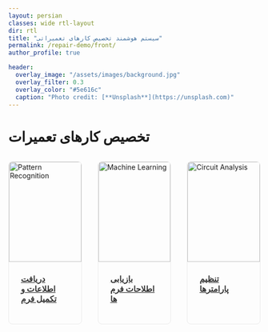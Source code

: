 ```yaml
---
layout: persian
classes: wide rtl-layout
dir: rtl
title: "سیستم هوشمند تخصیص کارهای تعمیراتی"
permalink: /repair-demo/front/
author_profile: true

header:
  overlay_image: "/assets/images/background.jpg"
  overlay_filter: 0.3
  overlay_color: "#5e616c"
  caption: "Photo credit: [**Unsplash**](https://unsplash.com)"
---
```


<div class="container">
  <div class="header">
    <h1>تخصیص کارهای تعمیرات</h1>
    <p> </p>
  </div>
  <div class="projects-grid">
    <div class="project-card">
      <!-- <a href="/repair-demo/index.html">-->
      <a href="/smart-repair-api/templates/index.html">
        <img src="{{ '/assets/schedulling/inputdata.jpg' | relative_url }}" 
             alt="Pattern Recognition" 
             class="project-image">
        <div class="project-content">
          <h3 class="project-title">دریافت اطلاعات و تکمیل فرم </h3>
        </div>
      </a>
    </div>
    <div class="project-card">
      <a href="/repair-demo/Infoshowing">
        <img src="{{ '/assets/schedulling/info.jpg' | relative_url }}" 
             alt="Machine Learning" 
             class="project-image">
        <div class="project-content">
          <h3 class="project-title">بازیابی اطلاحات فرم ها</h3>
        </div>
      </a>
    </div>
    <div class="project-card">
      <a href="/repair-demo/regparam">
        <img src="{{ '/assets/schedulling/param.JPG' | relative_url }}" 
             alt="Circuit Analysis" 
             class="project-image">
        <div class="project-content">
          <h3 class="project-title">تنظیم پارامترها</h3>
        </div>
      </a>
    </div>
    
  </div> <!-- project grid-->


  <div class="footer">
    
  </div>
</div>

<style>

.projects-grid {
  display: grid;
  grid-template-columns: repeat(3, 1fr);
  gap: 2rem; /* فاصله بین کارت‌ها */
  margin-top: 2rem;
}

.project-card {
  border: 1px solid #eaeaea;
  border-radius: 8px;
  overflow: hidden;
  transition: transform 0.3s ease, box-shadow 0.3s ease;
}

.project-card:hover {
  transform: translateY(-5px);
  box-shadow: 0 10px 20px rgba(0,0,0,0.1);
}

.project-image {
  width: 100%;
  height: 200px;
  object-fit: cover;
}

.project-content {
  padding: 1.5rem;
}

.project-title {
  margin-top: 0;
  color: #333;
}
</style>
